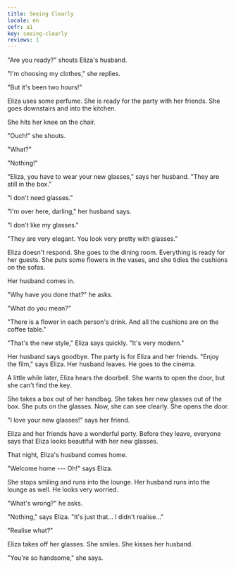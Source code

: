 ```yaml
---
title: Seeing Clearly
locale: en
cefr: a1
key: seeing-clearly
reviews: 1
---
```


"Are you ready?" shouts Eliza's husband.

"I'm choosing my clothes," she replies.

"But it's been two hours!"

Eliza uses some perfume. She is ready for the party with her friends. She goes downstairs and into the kitchen.

She hits her knee on the chair.

"Ouch!" she shouts.

"What?"

"Nothing!"

"Eliza, you have to wear your new glasses," says her husband. "They are still in the box."

"I don't need glasses."

"I'm over here, darling," her husband says.

"I don't like my glasses."

"They are very elegant. You look very pretty with glasses."

Eliza doesn't respond. She goes to the dining room. Everything is ready for her guests. She puts some flowers in the vases, and she tidies the cushions on the sofas.

Her husband comes in.

"Why have you done that?" he asks.

"What do you mean?"

"There is a flower in each person's drink. And all the cushions are on the coffee table."

"That's the new style," Eliza says quickly. "It's very modern."

Her husband says goodbye. The party is for Eliza and her friends. "Enjoy the film," says Eliza. Her husband leaves. He goes to the cinema.

A little while later, Eliza hears the doorbell. She wants to open the door, but she can't find the key.

She takes a box out of her handbag. She takes her new glasses out of the box. She puts on the glasses. Now, she can see clearly. She opens the door.

"I love your new glasses!" says her friend.

Eliza and her friends have a wonderful party. Before they leave, everyone says that Eliza looks beautiful with her new glasses.

That night, Eliza's husband comes home.

"Welcome home --- Oh!" says Eliza.

She stops smiling and runs into the lounge. Her husband runs into the lounge as well. He looks very worried.

"What's wrong?" he asks.

"Nothing," says Eliza. "It's just that... I didn't realise..."

"Realise what?"

Eliza takes off her glasses. She smiles. She kisses her husband.

"You're so handsome," she says.